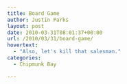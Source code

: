 ```yaml
---
title: Board Game
author: Justin Parks
layout: post
date: 2010-03-31T08:01:37+00:00
url: /2010/03/31/board-game/
hovertext:
  - "Also, let's kill that salesman."
categories:
  - Chipmunk Bay

---
```


